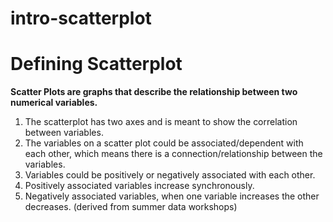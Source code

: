# intro-scatterplot
# Defining Scatterplot
**Scatter Plots are graphs that describe the relationship between two numerical variables.** 
1. The scatterplot has two axes and is meant to show the correlation between variables.
2. The variables on a scatter plot could be associated/dependent with each other, which means there is a connection/relationship between the variables. 
3. Variables could be positively or negatively associated with each other. 
4. Positively associated variables increase synchronously. 
5. Negatively associated variables, when one variable increases the other decreases.
(derived from summer data workshops)
